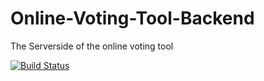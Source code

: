 # Online-Voting-Tool-Backend
The Serverside of the online voting tool

[![Build Status](https://travis-ci.com/VotingTool/Online-Voting-Tool-Backend.svg?branch=master)](https://travis-ci.com/VotingTool/Online-Voting-Tool-Backend)
